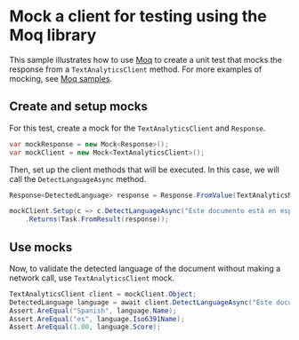 # Mock a client for testing using the Moq library

This sample illustrates how to use [Moq][moq] to create a unit test that mocks the response from a `TextAnalyticsClient` method. For more examples of mocking, see [Moq samples][moq_samples].

## Create and setup mocks
For this test, create a mock for the `TextAnalyticsClient` and `Response`.

```C# Snippet:CreateMocks
var mockResponse = new Mock<Response>();
var mockClient = new Mock<TextAnalyticsClient>();
```

Then, set up the client methods that will be executed. In this case, we will call the `DetectLanguageAsync` method.

```C# Snippet:SetupMocks
Response<DetectedLanguage> response = Response.FromValue(TextAnalyticsModelFactory.DetectedLanguage("Spanish", "es", 1.00), mockResponse.Object);

mockClient.Setup(c => c.DetectLanguageAsync("Este documento está en español.", It.IsAny<string>(), It.IsAny<CancellationToken>()))
    .Returns(Task.FromResult(response));
```

## Use mocks
Now, to validate the detected language of the document without making a network call, use `TextAnalyticsClient` mock.

```C# Snippet:UseMocks
TextAnalyticsClient client = mockClient.Object;
DetectedLanguage language = await client.DetectLanguageAsync("Este documento está en español.");
Assert.AreEqual("Spanish", language.Name);
Assert.AreEqual("es", language.Iso6391Name);
Assert.AreEqual(1.00, language.Score);
```

[moq]: https://github.com/Moq/moq4/
[moq_samples]: (https://github.com/Azure/azure-sdk-for-net/blob/master/sdk/textanalytics/Azure.AI.TextAnalytics/tests/samples/SampleMoq.cs)